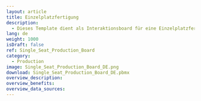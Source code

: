 ```yaml
---
layout: article
title: Einzelplatzfertigung
description: 
  - Dieses Template dient als Interaktionsboard für eine Einzelplatzfertigung. Mit Hilfe eines Touch-Screens können Mitarbeiter Ihre Zeit stoppen und ein Problem melden. Dies kann an anderer Stelle zentral überblickt werden.
lang: de
weight: 1000
isDraft: false
ref: Single_Seat_Production_Board
category:
  - Production
image: Single_Seat_Production_Board_DE.png
download: Single_Seat_Production_Board_DE.pbmx
overview_description:
overview_benefits:
overview_data_sources:
---
```

